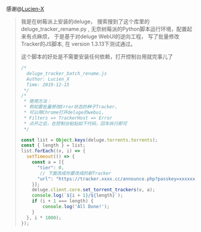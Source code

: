 感谢@[Lucien-X](https://github.com/ylxb2016/PT-help/issues/1)  

> 我是在树莓派上安装的deluge，
> 搜索搜到了这个库里的deluge_tracker_rename.py ,
> 无奈树莓派的Python脚本运行环境，配置起来有点麻烦，
> 于是基于对deluge WebUI的逆向工程，
> 写了批量修改Tracker的JS脚本,
> 在 version 1.3.13下测试通过。
> 
> 这个脚本的好处是不需要安装任何依赖，打开控制台用就完事儿了
> 
> ```js
> /*
>   deluge_tracker_batch_rename.js
>   Author: Lucien_X
>   Time: 2019-12-15
>  */
> /* 
>  * 使用方法：
>  * 例如要批量修改Error状态的种子Tracker，
>  * 可以用Chrome打开deluge的webui，
>  * Filters => TrackerHost => Error
>  * 点开之后，在控制台粘贴如下代码，回车执行即可
>  */
> 
> const list = Object.keys(deluge.torrents.torrents);
> const { length } = list;
> list.forEach((v, i) => {
>   setTimeout(() => {
>     const a = [{
>       "tier": 0,
>        // 下面改成你要改成的新Tracker
>       "url": "https://tracker.xxxx.cc/announce.php?passkey=xxxxxxxx"
>     }];
>     deluge.client.core.set_torrent_trackers(v, a);
>     console.log(`${i + 1}/${length}`);
>     if (i + 1 === length) {
>         console.log('All Done!');
>     }
>   }, i * 1000);
> });
> ```

